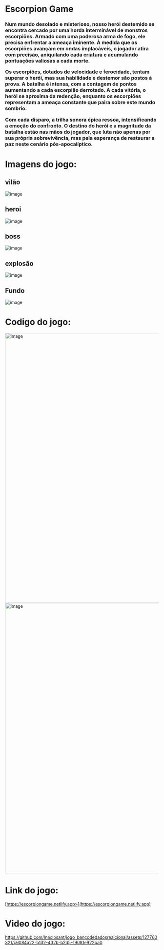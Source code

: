 # Escorpion Game

<h3>Num mundo desolado e misterioso, nosso herói destemido se encontra cercado por uma horda interminável de monstros escorpiões. Armado com uma poderosa arma de fogo, ele precisa enfrentar a ameaça iminente. À medida que os escorpiões avançam em ondas implacáveis, o jogador atira com precisão, aniquilando cada criatura e acumulando pontuações valiosas a cada morte.

Os escorpiões, dotados de velocidade e ferocidade, tentam superar o herói, mas sua habilidade e destemor são postos à prova. A batalha é intensa, com a contagem de pontos aumentando a cada escorpião derrotado. A cada vitória, o herói se aproxima da redenção, enquanto os escorpiões representam a ameaça constante que paira sobre este mundo sombrio.

Com cada disparo, a trilha sonora épica ressoa, intensificando a emoção do confronto. O destino do herói e a magnitude da batalha estão nas mãos do jogador, que luta não apenas por sua própria sobrevivência, mas pela esperança de restaurar a paz neste cenário pós-apocalíptico.</h3>

# Imagens do jogo:

## vilão 
![image](https://github.com/Inaciosant/jogo_bancodedadosrealcional/assets/127760321/c81191f1-c2cf-4349-b16d-7f03a63293c0)


## heroi
![image](https://github.com/Inaciosant/jogo_bancodedadosrealcional/assets/127760321/4bae1f5d-63f4-49c7-a3d9-565f4df0bebd)

## boss

![image](https://github.com/Inaciosant/jogo_bancodedadosrealcional/assets/127760321/538a5370-6bcd-4491-b4f8-8a4a2c7a9876)

## explosão

![image](https://github.com/Inaciosant/jogo_bancodedadosrealcional/assets/127760321/75a4d89b-1e60-45fa-9ae5-4832d0e15c8e)

## Fundo

![image](https://github.com/Inaciosant/jogo_bancodedadosrealcional/assets/127760321/cfcef49f-f993-4b66-ba09-637d7b906c0e)

# Codigo do jogo:

<img width="885" alt="image" src="https://github.com/Inaciosant/jogo_bancodedadosrealcional/assets/127760321/c0a2ba1b-2762-40de-83c4-9de8f0fa9360">

<img width="886" alt="image" src="https://github.com/Inaciosant/jogo_bancodedadosrealcional/assets/127760321/2df54ba1-4727-4544-a763-14b02a106e2b">


# Link do jogo:

[https://escorpiongame.netlify.app>](https://escorpiongame.netlify.app)

# Video do jogo:

https://github.com/Inaciosant/jogo_bancodedadosrealcional/assets/127760321/c6084a22-b132-432b-b2d5-19081e922ba0



